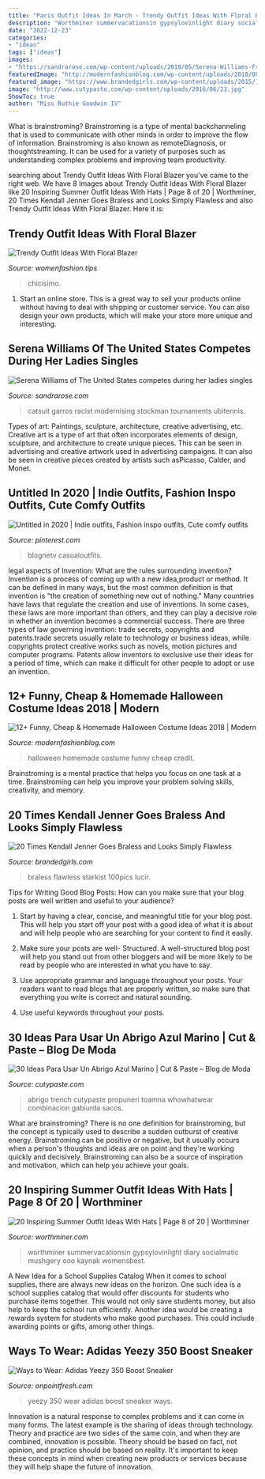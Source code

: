 ```yaml
---
title: "Paris Outfit Ideas In March - Trendy Outfit Ideas With Floral Blazer"
description: "Worthminer summervacationsin gypsylovinlight diary socialmatic mushgery ooo kaynak womensbest"
date: "2022-12-23"
categories:
- "ideas"
tags: ["ideas"]
images:
- "https://sandrarose.com/wp-content/uploads/2018/05/Serena-Williams-French-Open-1-GettyImages.jpg"
featuredImage: "http://modernfashionblog.com/wp-content/uploads/2018/08/12-Funny-Cheap-Homemade-Halloween-Costume-Ideas-2018-2.jpg"
featured_image: "https://www.brandedgirls.com/wp-content/uploads/2015/11/e9b2582a7b8d5fa6becd27b6df90fd04.jpg"
image: "http://www.cutypaste.com/wp-content/uploads/2016/06/23.jpg"
ShowToc: true
author: "Miss Ruthie Goodwin IV"
---
```



What is brainstroming?
Brainstroming is a type of mental backchanneling that is used to communicate with other minds in order to improve the flow of information. Brainstroming is also known as remoteDiagnosis, or thoughtstreaming. It can be used for a variety of purposes such as understanding complex problems and improving team productivity.

	

		
searching about Trendy Outfit Ideas With Floral Blazer you've came to the right web. We have 8 Images about Trendy Outfit Ideas With Floral Blazer like 20 Inspiring Summer Outfit Ideas With Hats | Page 8 of 20 | Worthminer, 20 Times Kendall Jenner Goes Braless and Looks Simply Flawless and also Trendy Outfit Ideas With Floral Blazer. Here it is:
		
    
## Trendy Outfit Ideas With Floral Blazer

<img loading=lazy src="http://www.womenfashion.tips/wp-content/uploads/2015/03/sheinside-yellow-zara-turquoiselook-main-single.jpg" onerror="this.onerror=null;this.src='https://tse4.mm.bing.net/th?id=OIP.8tuYeg6i0_cP6-miv546-wHaK3&amp;pid=15.1';" alt="Trendy Outfit Ideas With Floral Blazer">

_Source: womenfashion.tips_

>chicisimo. 

	

1. Start an online store. This is a great way to sell your products online without having to deal with shipping or customer service. You can also design your own products, which will make your store more unique and interesting.

    
## Serena Williams Of The United States Competes During Her Ladies Singles

<img loading=lazy src="https://sandrarose.com/wp-content/uploads/2018/05/Serena-Williams-French-Open-1-GettyImages.jpg" onerror="this.onerror=null;this.src='https://tse1.mm.bing.net/th?id=OIP.IrFN7nMDuLPCS8laG3HO_AHaLH&amp;pid=15.1';" alt="Serena Williams of The United States competes during her ladies singles">

_Source: sandrarose.com_

>catsuit garros racist modernising stockman tournaments ubitennis. 

	

Types of art: Paintings, sculpture, architecture, creative advertising, etc.
Creative art is a type of art that often incorporates elements of design, sculpture, and architecture to create unique pieces. This can be seen in advertising and creative artwork used in advertising campaigns. It can also be seen in creative pieces created by artists such asPicasso, Calder, and Monet.

    
## Untitled In 2020 | Indie Outfits, Fashion Inspo Outfits, Cute Comfy Outfits

<img loading=lazy src="https://i.pinimg.com/736x/bd/09/2b/bd092b7c5efe3321c0fad50f90acd655.jpg" onerror="this.onerror=null;this.src='https://tse1.mm.bing.net/th?id=OIP.pY4ziOhxJWwyefs8z1FonwHaOf&amp;pid=15.1';" alt="Untitled in 2020 | Indie outfits, Fashion inspo outfits, Cute comfy outfits">

_Source: pinterest.com_

>blognetv casualoutfits. 

	

legal aspects of Invention: What are the rules surrounding invention?
Invention is a process of coming up with a new idea,product or method. It can be defined in many ways, but the most common definition is that invention is "the creation of something new out of nothing." Many countries have laws that regulate the creation and use of inventions. In some cases, these laws are more important than others, and they can play a decisive role in whether an invention becomes a commercial success.
There are three types of law governing invention: trade secrets, copyrights and patents.trade secrets usually relate to technology or business ideas, while copyrights protect creative works such as novels, motion pictures and computer programs. Patents allow inventors to exclusive use their ideas for a period of time, which can make it difficult for other people to adopt or use an invention.

    
## 12+ Funny, Cheap &amp; Homemade Halloween Costume Ideas 2018 | Modern

<img loading=lazy src="http://modernfashionblog.com/wp-content/uploads/2018/08/12-Funny-Cheap-Homemade-Halloween-Costume-Ideas-2018-2.jpg" onerror="this.onerror=null;this.src='https://tse3.mm.bing.net/th?id=OIP.sNjJRjGDuPWZSFpQ7dknrwHaHa&amp;pid=15.1';" alt="12+ Funny, Cheap &amp; Homemade Halloween Costume Ideas 2018 | Modern">

_Source: modernfashionblog.com_

>halloween homemade costume funny cheap credit. 

	

Brainstroming is a mental practice that helps you focus on one task at a time. Brainstroming can help you improve your problem solving skills, creativity, and memory.

    
## 20 Times Kendall Jenner Goes Braless And Looks Simply Flawless

<img loading=lazy src="https://www.brandedgirls.com/wp-content/uploads/2015/11/e9b2582a7b8d5fa6becd27b6df90fd04.jpg" onerror="this.onerror=null;this.src='https://tse2.mm.bing.net/th?id=OIP.hnUzpIcRXNxMFfyFjrorOAHaLH&amp;pid=15.1';" alt="20 Times Kendall Jenner Goes Braless and Looks Simply Flawless">

_Source: brandedgirls.com_

>braless flawless starkist 100pics lucir. 

	

Tips for Writing Good Blog Posts: How can you make sure that your blog posts are well written and useful to your audience?
1. Start by having a clear, concise, and meaningful title for your blog post. This will help you start off your post with a good idea of what it is about and will help people who are searching for your content to find it easily.
2. Make sure your posts are well- Structured. A well-structured blog post will help you stand out from other bloggers and will be more likely to be read by people who are interested in what you have to say.

3. Use appropriate grammar and language throughout your posts. Your readers want to read blogs that are properly written, so make sure that everything you write is correct and natural sounding.

4. Use useful keywords throughout your posts.

    
## 30 Ideas Para Usar Un Abrigo Azul Marino | Cut &amp; Paste – Blog De Moda

<img loading=lazy src="http://www.cutypaste.com/wp-content/uploads/2016/06/23.jpg" onerror="this.onerror=null;this.src='https://tse1.mm.bing.net/th?id=OIP.6_5l_pBrDfttKomXa7j2DwHaME&amp;pid=15.1';" alt="30 Ideas Para Usar Un Abrigo Azul Marino | Cut &amp; Paste – Blog de Moda">

_Source: cutypaste.com_

>abrigo trench cutypaste propuneri toamna whowhatwear combinacion gabiurda sacos. 

	

What are brainstroming?
There is no one definition for brainstroming, but the concept is typically used to describe a sudden outburst of creative energy. Brainstroming can be positive or negative, but it usually occurs when a person's thoughts and ideas are on point and they're working quickly and decisively. Brainstroming can also be a source of inspiration and motivation, which can help you achieve your goals.

    
## 20 Inspiring Summer Outfit Ideas With Hats | Page 8 Of 20 | Worthminer

<img loading=lazy src="https://worthminer.com/wp-content/uploads/2017/08/Hats-8.jpg" onerror="this.onerror=null;this.src='https://tse4.mm.bing.net/th?id=OIP.R5taPsgJYP_8X23q2_eoHAHaJ4&amp;pid=15.1';" alt="20 Inspiring Summer Outfit Ideas With Hats | Page 8 of 20 | Worthminer">

_Source: worthminer.com_

>worthminer summervacationsin gypsylovinlight diary socialmatic mushgery ooo kaynak womensbest. 

	

A New Idea for a School Supplies Catalog
When it comes to school supplies, there are always new ideas on the horizon. One such idea is a school supplies catalog that would offer discounts for students who purchase items together. This would not only save students money, but also help to keep the school run efficiently. Another idea would be creating a rewards system for students who make good purchases. This could include awarding points or gifts, among other things.

    
## Ways To Wear: Adidas Yeezy 350 Boost Sneaker

<img loading=lazy src="http://onpointfresh.com/wp-content/uploads/2016/03/CeAicA-WIAAWa22.jpg" onerror="this.onerror=null;this.src='https://tse1.mm.bing.net/th?id=OIP.yfU8QHlhpqqSI8FfjfZj5wHaHa&amp;pid=15.1';" alt="Ways to Wear: Adidas Yeezy 350 Boost Sneaker">

_Source: onpointfresh.com_

>yeezy 350 wear adidas boost sneaker ways. 

	

Innovation is a natural response to complex problems and it can come in many forms. The latest example is the sharing of ideas through technology. Theory and practice are two sides of the same coin, and when they are combined, innovation is possible. Theory should be based on fact, not opinion, and practice should be based on reality. It's important to keep these concepts in mind when creating new products or services because they will help shape the future of innovation.

